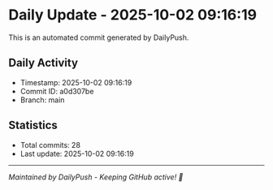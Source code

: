 # Daily Update - 2025-10-02 09:16:19

This is an automated commit generated by DailyPush.

## Daily Activity
- Timestamp: 2025-10-02 09:16:19
- Commit ID: a0d307be
- Branch: main

## Statistics
- Total commits: 28
- Last update: 2025-10-02 09:16:19

---
*Maintained by DailyPush - Keeping GitHub active! 🚀*
